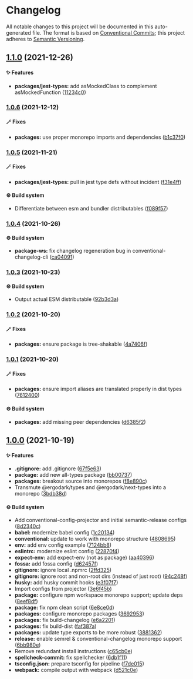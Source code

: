 # Changelog

All notable changes to this project will be documented in this auto-generated
file. The format is based on [Conventional Commits][42]; this project adheres to
[Semantic Versioning][43].

## [1.1.0][44] (2021-12-26)

#### ✨ Features

- **packages/jest-types:** add asMockedClass to complement asMockedFunction
  ([11234c0][45])

### [1.0.6][1] (2021-12-12)

#### 🪄 Fixes

- **packages:** use proper monorepo imports and dependencies ([b1c37f0][2])

### [1.0.5][3] (2021-11-21)

#### 🪄 Fixes

- **packages/jest-types:** pull in jest type defs without incident
  ([f31e4ff][4])

#### ⚙️ Build system

- Differentiate between esm and bundler distributables ([f089f57][5])

### [1.0.4][6] (2021-10-26)

#### ⚙️ Build system

- **package-ws:** fix changelog regeneration bug in conventional-changelog-cli
  ([ca04091][7])

### [1.0.3][8] (2021-10-23)

#### ⚙️ Build system

- Output actual ESM distributable ([92b3d3a][9])

### [1.0.2][10] (2021-10-20)

#### 🪄 Fixes

- **packages:** ensure package is tree-shakable ([4a7406f][11])

### [1.0.1][12] (2021-10-20)

#### 🪄 Fixes

- **packages:** ensure import aliases are translated properly in dist types
  ([7612400][13])

#### ⚙️ Build system

- **packages:** add missing peer dependencies ([d6385f2][14])

## [1.0.0][15] (2021-10-19)

#### ✨ Features

- **.gitignore:** add .gitignore ([67f5e63][16])
- **package:** add new all-types package ([bb00737][17])
- **packages:** breakout source into monorepos ([f8e890c][18])
- Transmute @ergodark/types and @ergodark/next-types into a monorepo
  ([3bdb38d][19])

#### ⚙️ Build system

- Add conventional-config-projector and initial semantic-release configs
  ([8d2340c][20])
- **babel:** modernize babel config ([1c20134][21])
- **conventional:** update to work with monorepo structure ([4808695][22])
- **env:** add env config example ([7124bb8][23])
- **eslintrc:** modernize eslint config ([22870f4][24])
- **expect-env:** add expect-env (not as package) ([aa40396][25])
- **fossa:** add fossa config ([d62457f][26])
- **gitignore:** ignore local .npmrc ([2ffd325][27])
- **gitignore:** ignore root and non-root dirs (instead of just root)
  ([94c248f][28])
- **husky:** add husky commit hooks ([e3f07f7][29])
- Import configs from projector ([3e6f45b][30])
- **package:** configure npm workspace monorepo support; update deps
  ([8eef8df][31])
- **package:** fix npm clean script ([6e8ce0d][32])
- **packages:** configure monorepo packages ([3692953][33])
- **packages:** fix build-changelog ([e6a2201][34])
- **packages:** fix build-dist ([faf387a][35])
- **packages:** update type exports to be more robust ([3881362][36])
- **release:** enable semrel & conventional-changelog monorepo support
  ([6bb980e][37])
- Remove redundant install instructions ([c65cb0e][38])
- **spellcheck-commit:** fix spellchecker ([6db1f11][39])
- **tsconfig.json:** prepare tsconfig for pipeline ([f7de015][40])
- **webpack:** compile output with webpack ([d521c0e][41])

[1]:
  https://github.com/Xunnamius/typescript-utils/compare/jest-types@1.0.5...jest-types@1.0.6
[2]:
  https://github.com/Xunnamius/typescript-utils/commit/b1c37f0332c5408202d7642769f3a1aeedfa7192
[3]:
  https://github.com/Xunnamius/typescript-utils/compare/jest-types@1.0.4...jest-types@1.0.5
[4]:
  https://github.com/Xunnamius/typescript-utils/commit/f31e4ff5d728e0247e54068d548912aeabbcae6e
[5]:
  https://github.com/Xunnamius/typescript-utils/commit/f089f575da900541e71db5c39ad5615e5ecf3639
[6]:
  https://github.com/Xunnamius/typescript-utils/compare/jest-types@1.0.3...jest-types@1.0.4
[7]:
  https://github.com/Xunnamius/typescript-utils/commit/ca040911eef4fca128c377b479298a5414984035
[8]:
  https://github.com/Xunnamius/typescript-utils/compare/jest-types@1.0.2...jest-types@1.0.3
[9]:
  https://github.com/Xunnamius/typescript-utils/commit/92b3d3a3b2941443f169d47f4af5a52fea7f56e1
[10]:
  https://github.com/Xunnamius/typescript-utils/compare/jest-types@1.0.1...jest-types@1.0.2
[11]:
  https://github.com/Xunnamius/typescript-utils/commit/4a7406fb409130a8d600e74ef587d3faf9026b87
[12]:
  https://github.com/Xunnamius/typescript-utils/compare/jest-types@1.0.0...jest-types@1.0.1
[13]:
  https://github.com/Xunnamius/typescript-utils/commit/76124005a0af5a2af18d462353485c2a7a8d5bfd
[14]:
  https://github.com/Xunnamius/typescript-utils/commit/d6385f2f5314e985fcc406c0a2543128f249d885
[15]:
  https://github.com/Xunnamius/typescript-utils/compare/67f5e63863018babf847f4bbf21960b91eb1e7b8...jest-types@1.0.0
[16]:
  https://github.com/Xunnamius/typescript-utils/commit/67f5e63863018babf847f4bbf21960b91eb1e7b8
[17]:
  https://github.com/Xunnamius/typescript-utils/commit/bb00737a6b11e041836bb85f30ceadd8196cc1b6
[18]:
  https://github.com/Xunnamius/typescript-utils/commit/f8e890cb7b60726f9fb416653cb81a43dfb98e54
[19]:
  https://github.com/Xunnamius/typescript-utils/commit/3bdb38d8bd7979b8b9dbb8f2639aa1349468d660
[20]:
  https://github.com/Xunnamius/typescript-utils/commit/8d2340c4bc9af4282fe7e78679ad296bedd15f65
[21]:
  https://github.com/Xunnamius/typescript-utils/commit/1c201343df5d01a95cae187b0c3b496c7678adf3
[22]:
  https://github.com/Xunnamius/typescript-utils/commit/48086952bb3570b03812e3eb8f607a3ca27d4229
[23]:
  https://github.com/Xunnamius/typescript-utils/commit/7124bb819c6f6aeac861ff88c054edd470f04c45
[24]:
  https://github.com/Xunnamius/typescript-utils/commit/22870f4c65ffd8eafeaacf201912951dc62abec0
[25]:
  https://github.com/Xunnamius/typescript-utils/commit/aa40396f4cda8ec6b983e2bf423fef95b0660cd5
[26]:
  https://github.com/Xunnamius/typescript-utils/commit/d62457f26654d6e275b3415675c535c4d014e13e
[27]:
  https://github.com/Xunnamius/typescript-utils/commit/2ffd325268043b775e67bb2e0a561c44d1e45e24
[28]:
  https://github.com/Xunnamius/typescript-utils/commit/94c248f245f753b98c44e5f72955735aa958b81c
[29]:
  https://github.com/Xunnamius/typescript-utils/commit/e3f07f73f7a39cc7d897a7507c793620afe6c006
[30]:
  https://github.com/Xunnamius/typescript-utils/commit/3e6f45b73b6af25af008c542bbb0bdc2a544d186
[31]:
  https://github.com/Xunnamius/typescript-utils/commit/8eef8df98bb7539d105b91b6d254b78f56ca6f86
[32]:
  https://github.com/Xunnamius/typescript-utils/commit/6e8ce0d0a945a5ff4c65c9400df387b51197af11
[33]:
  https://github.com/Xunnamius/typescript-utils/commit/3692953ca8156babf7b1e7584e042bc09820bce6
[34]:
  https://github.com/Xunnamius/typescript-utils/commit/e6a2201cea079bf34e9c2ef8d7fed216ea7911ca
[35]:
  https://github.com/Xunnamius/typescript-utils/commit/faf387a2da48fb51e02cd76017aa745198000efd
[36]:
  https://github.com/Xunnamius/typescript-utils/commit/38813620d45258fcbc9e774031bfe9ed0510eef8
[37]:
  https://github.com/Xunnamius/typescript-utils/commit/6bb980e31f1a73ff3261e67c4337c5ca9572cb85
[38]:
  https://github.com/Xunnamius/typescript-utils/commit/c65cb0e7604b52f7484ed3399a37dbac3a9b2e8f
[39]:
  https://github.com/Xunnamius/typescript-utils/commit/6db1f11391d869949f480d367d3312eddc3c5eb7
[40]:
  https://github.com/Xunnamius/typescript-utils/commit/f7de015b99cd4c0156f3187e53b9eb06a5985721
[41]:
  https://github.com/Xunnamius/typescript-utils/commit/d521c0ee45d86580f95528f987c8e92077b64e8f
[42]: https://conventionalcommits.org
[43]: https://semver.org
[44]:
  https://github.com/Xunnamius/typescript-utils/compare/jest-types@1.0.6...jest-types@1.1.0
[45]:
  https://github.com/Xunnamius/typescript-utils/commit/11234c0202b421ce874fbe9b702c1930d1322981
